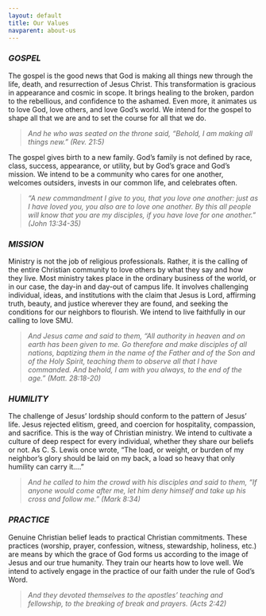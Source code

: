 ```yaml
---
layout: default
title: Our Values
navparent: about-us
---
```


###  _GOSPEL_

The gospel is the good news that God is making all things new through the life, death, and resurrection of Jesus Christ. This transformation is gracious in appearance and cosmic in scope. It brings healing to the broken, pardon to the rebellious, and confidence to the ashamed. Even more, it animates us to love God, love others, and love God’s world. We intend for the gospel to shape all that we are and to set the course for all that we do.

> _And he who was seated on the throne said, “Behold, I am making all things new.” (Rev. 21:5)_

The gospel gives birth to a new family. God’s family is not defined by race, class, success, appearance, or utility, but by God’s grace and God’s mission. We intend to be a community who cares for one another, welcomes outsiders, invests in our common life, and celebrates often.

> _“A new commandment I give to you, that you love one another: just as I have loved you, you also are to love one another. By this all people will know that you are my disciples, if you have love for one another.” (John 13:34-35)_

###  _MISSION_

Ministry is not the job of religious professionals. Rather, it is the calling of the entire Christian community to love others by what they say and how they live. Most ministry takes place in the ordinary business of the world, or in our case, the day-in and day-out of campus life. It involves challenging individual, ideas, and institutions with the claim that Jesus is Lord, affirming truth, beauty, and justice wherever they are found, and seeking the conditions for our neighbors to flourish. We intend to live faithfully in our calling to love SMU.

> _And Jesus came and said to them, “All authority in heaven and on earth has been given to me. Go therefore and make disciples of all nations, baptizing them in the name of the Father and of the Son and of the Holy Spirit, teaching them to observe all that I have commanded. And behold, I am with you always, to the end of the age.” (Matt. 28:18-20)_

###  _HUMILITY_

The challenge of Jesus’ lordship should conform to the pattern of Jesus’ life. Jesus rejected elitism, greed, and coercion for hospitality, compassion, and sacrifice. This is the way of Christian ministry. We intend to cultivate a culture of deep respect for every individual, whether they share our beliefs or not. As C. S. Lewis once wrote, “The load, or weight, or burden of my neighbor’s glory should be laid on my back, a load so heavy that only humility can carry it….”

> _And he called to him the crowd with his disciples and said to them, “If anyone would come after me, let him deny himself and take up his cross and follow me.” (Mark 8:34)_

###  _PRACTICE_

Genuine Christian belief leads to practical Christian commitments. These practices (worship, prayer, confession, witness, stewardship, holiness, etc.) are means by which the grace of God forms us according to the image of Jesus and our true humanity. They train our hearts how to love well. We intend to actively engage in the practice of our faith under the rule of God’s Word.

> _And they devoted themselves to the apostles’ teaching and fellowship, to the breaking of break and prayers. (Acts 2:42)_